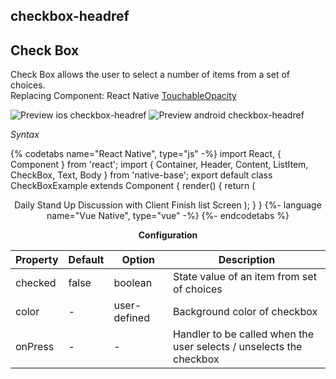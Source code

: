 ## checkbox-headref
## Check Box

Check Box allows the user to select a number of items from a set of choices.<br />
Replacing Component: React Native [TouchableOpacity](https://facebook.github.io/react-native/docs/touchableopacity.html)

![Preview ios checkbox-headref](https://github.com/GeekyAnts/NativeBase-KitchenSink/raw/v2.6.1/screenshots/ios/checkbox.png)
![Preview android checkbox-headref](https://github.com/GeekyAnts/NativeBase-KitchenSink/raw/v2.6.1/screenshots/android/checkbox.png)

*Syntax*

{% codetabs name="React Native", type="js" -%}
import React, { Component } from 'react';
import { Container, Header, Content, ListItem, CheckBox, Text, Body } from 'native-base';
export default class CheckBoxExample extends Component {
  render() {
    return (
      <Container>
        <Header />
        <Content>
          <ListItem>
            <CheckBox checked={true} />
            <Body>
              <Text>Daily Stand Up</Text>
            </Body>
          </ListItem>
          <ListItem>
            <CheckBox checked={false} />
            <Body>
              <Text>Discussion with Client</Text>
            </Body>
          </ListItem>
          <ListItem>
            <CheckBox checked={false} color="green"/>
            <Body>
              <Text>Finish list Screen</Text>
            </Body>
          </ListItem>
        </Content>
      </Container>
    );
  }
}
{%- language name="Vue Native", type="vue" -%}
<template>
  <nb-container>
    <nb-header />
    <nb-content>
      <nb-list-item>
        <nb-checkbox :checked="true" />
        <nb-body>
          <nb-text>Daily Stand Up</nb-text>
        </nb-body>
      </nb-list-item>
      <nb-list-item>
        <nb-checkbox :checked="false" />
        <nb-body>
          <nb-text>Discussion with Client</nb-text>
        </nb-body>
      </nb-list-item>
      <nb-list-item>
        <nb-checkbox :checked="false" color="green"/>
        <nb-body>
          <nb-text>Finish list Screen</nb-text>
        </nb-body>
      </nb-list-item>
    </nb-content>
  </nb-container>
</template>
{%- endcodetabs %}
<br />

**Configuration**

<table class = "table table-bordered">
        <thead>
            <tr>
                <th>Property</th>
                <th>Default</th>
                <th>Option</th>
                <th width="50%">Description</th>
            </tr>
        </thead>
        <tbody>
            <tr>
                <td>checked</td>
                <td>false</td>
                <td>boolean</td>
                <td>State value of an item from set of choices</td>
            </tr>
            <tr>
                <td>color</td>
                <td> - </td>
                <td>user-defined</td>
                <td>Background color of checkbox</td>
            </tr>
            <tr>
                <td>onPress</td>
                <td> - </td>
                <td> - </td>
                <td>Handler to be called when the user selects / unselects the checkbox</td>
            </tr>
        </tbody>
    </table><br/>
